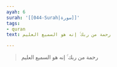 ```yaml
---
ayah: 6
surah: '[[044-Surah|سورة]]'
tags:
- quran
text: رحمة من ربك ۚ إنه هو السميع العليم

---
```

> رحمة من ربك ۚ إنه هو السميع العليم
